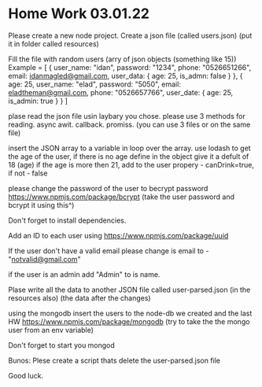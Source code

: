 # Home Work 03.01.22
Please create a new node project.
Create a json file (called users.json) (put it in folder called resources)

Fill the file with random users (arry of json objects (something like 15))
Example = 
[
    {
        user_name: "idan",
        password: "1234",
        phone: "0526651266",
        email: idanmagled@gmail.com,
        user_data: {
            age: 25,
            is_admn: false
        }
    },
    {
        age: 25,
        user_name: "elad",
        password: "5050",
        email: eladtheman@gmail.com,
        phone: "0526657766",
        user_date: {
            age: 25,
            is_admin: true
        }
    }
]

plase read the json file usin laybary you chose.
please use 3 methods for reading.
async awit.
callback.
promiss.
(you can use 3 files or on the same file)

insert the JSON array to a variable in loop over the array.
use lodash to get the age of the user, if there is no age define in the object give it a defult of 18 (age)
if the age is more then 21, add to the user propery - canDrink=true, if not - false

please change the password of the user to becrypt password
https://www.npmjs.com/package/bcrypt
(take the user password and bcrypt it using this^)

Don't forget to install dependencies.

Add an ID to each user using
https://www.npmjs.com/package/uuid

If the user don't have a valid email please change is email to - "notvalid@gmail.com"

if the user is an admin add "Admin" to is name.

Plase write all the data to another JSON file called user-parsed.json (in the resources also) (the data after the changes)

using the mongodb insert the users to the node-db we created and the last HW
https://www.npmjs.com/package/mongodb
(try to take the the mongo user from an env variable)


Don't forget to start you mongod

Bunos:
Plese create a script thats delete the user-parsed.json file

Good luck.
